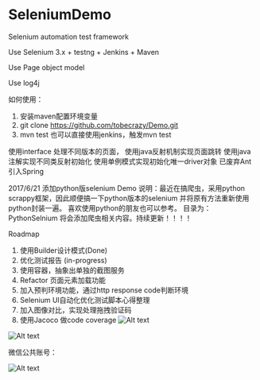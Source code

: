 # SeleniumDemo
Selenium automation test framework

Use Selenium 3.x  + testng + Jenkins + Maven 

Use Page object model

Use log4j

如何使用：
1. 安装maven配置环境变量
2. git clone  https://github.com/tobecrazy/Demo.git 
3. mvn test
也可以直接使用jenkins，触发mvn test

使用interface 处理不同版本的页面，
使用java反射机制实现页面跳转
使用java 注解实现不同类反射初始化
使用单例模式实现初始化唯一driver对象
已废弃Ant
引入Spring

2017/6/21
添加python版selenium Demo
说明：最近在搞爬虫，采用python scrappy框架，因此顺便搞一下python版本的selenium
并将原有方法重新使用python封装一遍。
喜欢使用python的朋友也可以参考。
目录为：PythonSelnium 
将会添加爬虫相关内容。持续更新！！！！

Roadmap
1. 使用Builder设计模式(Done)
2. 优化测试报告 (in-progress)
3. 使用容器，抽象出单独的截图服务
4. Refactor 页面元素加载功能
5. 加入预判环境功能，通过http response code判断环境
6. Selenium UI自动化优化测试脚本心得整理
7. 加入图像对比，实现处理拖拽验证码
8. 使用Jacoco 做code coverage
![Alt text](https://github.com/tobecrazy/SeleniumDemo/blob/master/code%20coverage.png "Snapshot")

![Alt text](https://github.com/tobecrazy/Demo/blob/master/jenkins.png  "Snapshot")

微信公共账号：

![Alt text](https://github.com/tobecrazy/Demo/blob/master/weixin.gif  "weixin")
